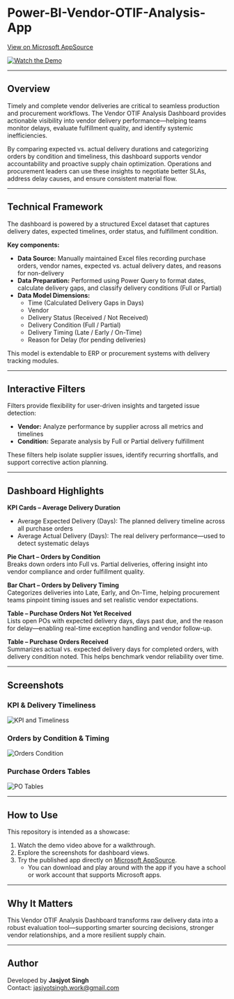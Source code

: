 # Power-BI-Vendor-OTIF-Analysis-App  

[View on Microsoft AppSource](https://appsource.microsoft.com/en-us/product/power-bi/dhyeyconsultingservicespvtltd1584430919382.vendor-otif-analysis?tab=Overview)  

[![Watch the Demo](https://img.youtube.com/vi/rHN9mGxKg-Y/0.jpg)](https://youtu.be/rHN9mGxKg-Y?si=khKbO5yxizlRHbDb)  

---

## Overview  

Timely and complete vendor deliveries are critical to seamless production and procurement workflows. The Vendor OTIF Analysis Dashboard provides actionable visibility into vendor delivery performance—helping teams monitor delays, evaluate fulfillment quality, and identify systemic inefficiencies.  

By comparing expected vs. actual delivery durations and categorizing orders by condition and timeliness, this dashboard supports vendor accountability and proactive supply chain optimization. Operations and procurement leaders can use these insights to negotiate better SLAs, address delay causes, and ensure consistent material flow.  

---

## Technical Framework  

The dashboard is powered by a structured Excel dataset that captures delivery dates, expected timelines, order status, and fulfillment condition.  

**Key components:**  
- **Data Source:** Manually maintained Excel files recording purchase orders, vendor names, expected vs. actual delivery dates, and reasons for non-delivery  
- **Data Preparation:** Performed using Power Query to format dates, calculate delivery gaps, and classify delivery conditions (Full or Partial)  
- **Data Model Dimensions:**  
  - Time (Calculated Delivery Gaps in Days)  
  - Vendor  
  - Delivery Status (Received / Not Received)  
  - Delivery Condition (Full / Partial)  
  - Delivery Timing (Late / Early / On-Time)  
  - Reason for Delay (for pending deliveries)  

This model is extendable to ERP or procurement systems with delivery tracking modules.  

---

## Interactive Filters  

Filters provide flexibility for user-driven insights and targeted issue detection:  
- **Vendor:** Analyze performance by supplier across all metrics and timelines  
- **Condition:** Separate analysis by Full or Partial delivery fulfillment  

These filters help isolate supplier issues, identify recurring shortfalls, and support corrective action planning.  

---

## Dashboard Highlights  

**KPI Cards – Average Delivery Duration**  
- Average Expected Delivery (Days): The planned delivery timeline across all purchase orders  
- Average Actual Delivery (Days): The real delivery performance—used to detect systematic delays  

**Pie Chart – Orders by Condition**  
Breaks down orders into Full vs. Partial deliveries, offering insight into vendor compliance and order fulfillment quality.  

**Bar Chart – Orders by Delivery Timing**  
Categorizes deliveries into Late, Early, and On-Time, helping procurement teams pinpoint timing issues and set realistic vendor expectations.  

**Table – Purchase Orders Not Yet Received**  
Lists open POs with expected delivery days, days past due, and the reason for delay—enabling real-time exception handling and vendor follow-up.  

**Table – Purchase Orders Received**  
Summarizes actual vs. expected delivery days for completed orders, with delivery condition noted. This helps benchmark vendor reliability over time.  

---

## Screenshots  

### KPI & Delivery Timeliness  
![KPI and Timeliness](https://github.com/SuperfiedStudd/Power-BI-Vendor-OTIF-Analysis-App/blob/main/docs/kpi_timeliness.png?raw=true)  

### Orders by Condition & Timing  
![Orders Condition](https://github.com/SuperfiedStudd/Power-BI-Vendor-OTIF-Analysis-App/blob/main/docs/orders_condition.png?raw=true)  

### Purchase Orders Tables  
![PO Tables](https://github.com/SuperfiedStudd/Power-BI-Vendor-OTIF-Analysis-App/blob/main/docs/purchase_orders.png?raw=true)  

---

## How to Use  

This repository is intended as a showcase:  
1. Watch the demo video above for a walkthrough.  
2. Explore the screenshots for dashboard views.  
3. Try the published app directly on [Microsoft AppSource](https://appsource.microsoft.com/en-us/product/power-bi/dhyeyconsultingservicespvtltd1584430919382.vendor-otif-analysis?tab=Overview).  
   - You can download and play around with the app if you have a school or work account that supports Microsoft apps.  

---

## Why It Matters  

This Vendor OTIF Analysis Dashboard transforms raw delivery data into a robust evaluation tool—supporting smarter sourcing decisions, stronger vendor relationships, and a more resilient supply chain.  

---

## Author  

Developed by **Jasjyot Singh**  
Contact: jasjyotsingh.work@gmail.com  
